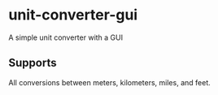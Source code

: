 # unit-converter-gui
 A simple unit converter with a GUI

## Supports
 All conversions between meters, kilometers, miles, and feet.

